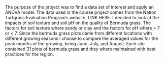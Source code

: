 
The purpose of the project was to find a data set of interest and apply an ANOVA model.  The data used in the course project comes from the Nation Turfgrass Evaluation Program’s website, LINK HERE.  I decided to look at the impacts of soil texture and soil pH on the quality of Bermuda grass.  The factors for soil texture where sandy or clay and the factors for pH where > 7 or < 7.  Since the bermuda grass plots came from different locations with different growing seasons I choose to compare the averaged values for the peak months of the growing, being June, July, and August.  Each site contained 31 plots of bermuda grass and they where maintained with best practices for the region.

